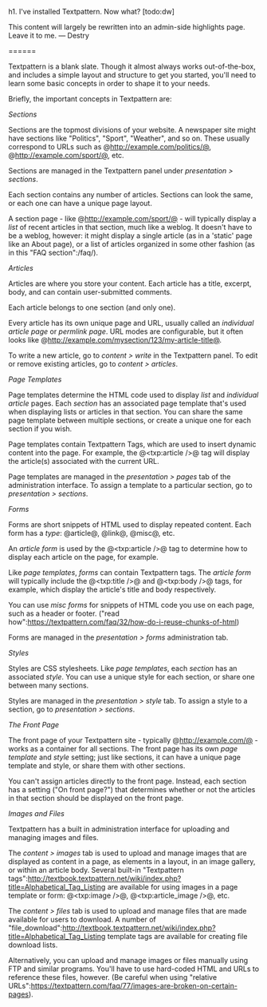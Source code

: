 h1. I've installed Textpattern.  Now what? [todo:dw]

This content will largely be rewritten into an admin-side highlights page. Leave it to me. — Destry

======

Textpattern is a blank slate.  Though it almost always works out-of-the-box, and includes a simple layout and structure to get you started, you'll need to learn some basic concepts in order to shape it to your needs.

Briefly, the important concepts in Textpattern are:

*Sections*

Sections are the topmost divisions of your website.  A newspaper site might have sections like "Politics", "Sport", "Weather", and so on.  These usually correspond to URLs such as @http://example.com/politics/@, @http://example.com/sport/@, etc.

Sections are managed in the Textpattern panel under *presentation > sections*.

Each section contains any number of articles.  Sections can look the same, or each one can have a unique page layout.

A section page - like @http://example.com/sport/@ - will typically display a *list* of recent articles in that section, much like a weblog.  It doesn't have to be a weblog, however: it might display a single article (as in a 'static' page like an About page), or a list of articles organized in some other fashion (as in this "FAQ section":/faq/).

*Articles*

Articles are where you store your content.  Each article has a title, excerpt, body, and can contain user-submitted comments.

Each article belongs to one section (and only one).

Every article has its own unique page and URL, usually called an *individual article page* or *permlink page*.  URL modes are configurable, but it often looks like @http://example.com/mysection/123/my-article-title@.

To write a new article, go to *content > write* in the Textpattern panel.  To edit or remove existing articles, go to *content > articles*.

*Page Templates*

Page templates determine the HTML code used to display *list* and *individual article* pages.  Each *section* has an associated page template that's used when displaying lists or articles in that section.  You can share the same page template between multiple sections, or create a unique one for each section if you wish.

Page templates contain Textpattern Tags, which are used to insert dynamic content into the page.  For example, the @<txp:article />@ tag will display the article(s) associated with the current URL.

Page templates are managed in the *presentation > pages* tab of the administration interface.  To assign a template to a particular section, go to *presentation > sections*.

*Forms*

Forms are short snippets of HTML used to display repeated content.  Each form has a *type*: @article@, @link@, @misc@, etc.

An *article form* is used by the @<txp:article />@ tag to determine how to display each article on the page, for example.

Like *page templates*, *forms* can contain Textpattern tags.  The *article form* will typically include the @<txp:title />@ and @<txp:body />@ tags, for example, which display the article's title and body respectively.

You can use *misc forms* for snippets of HTML code you use on each page, such as a header or footer.  ("read how":https://textpattern.com/faq/32/how-do-i-reuse-chunks-of-html)

Forms are managed in the *presentation > forms* administration tab.

*Styles*

Styles are CSS stylesheets.  Like *page templates*, each *section* has an associated *style*.  You can use a unique style for each section, or share one between many sections.

Styles are managed in the *presentation > style* tab.  To assign a style to a section, go to *presentation > sections*.

*The Front Page*

The front page of your Textpattern site - typically @http://example.com/@ - works as a container for all sections.  The front page has its own *page template* and *style* setting; just like sections, it can have a unique page template and style, or share them with other sections.

You can't assign articles directly to the front page.  Instead, each section has a setting ("On front page?") that determines whether or not the articles in that section should be displayed on the front page.

*Images and Files*

Textpattern has a built in administration interface for uploading and managing images and files.

The *content > images* tab is used to upload and manage images that are displayed as content in a page, as elements in a layout, in an image gallery, or within an article body.  Several built-in "Textpattern tags":http://textbook.textpattern.net/wiki/index.php?title=Alphabetical_Tag_Listing are available for using images in a page template or form: @<txp:image />@, @<txp:article_image />@, etc.

The *content > files* tab is used to upload and manage files that are made available for users to download.  A number of "file_download":http://textbook.textpattern.net/wiki/index.php?title=Alphabetical_Tag_Listing template tags are available for creating file download lists.

Alternatively, you can upload and manage images or files manually using FTP and similar programs.  You'll have to use hard-coded HTML and URLs to reference these files, however.  (Be careful when using "relative URLs":https://textpattern.com/faq/77/images-are-broken-on-certain-pages).

